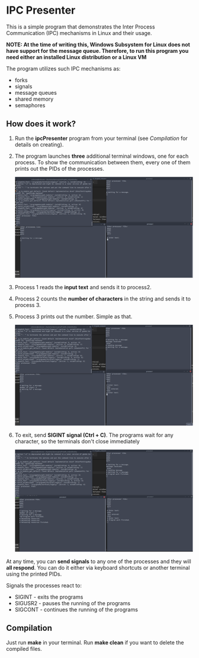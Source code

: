 # IPC Presenter

This is a simple program that demonstrates the Inter Process Communication (IPC) mechanisms in Linux and their usage.

**NOTE: At the time of writing this, Windows Subsystem for Linux does not have support for the message queue. Therefore, to run this program you need either an installed Linux distribution or a Linux VM**

The program utilizes such IPC mechanisms as:
- forks
- signals
- message queues
- shared memory
- semaphores



## How does it work?

1. Run the **ipcPresenter** program from your terminal (see *Compilation* for details on creating).

2. The program launches **three** additional terminal windows, one for each process. To show the communication between them, every one of them prints out the PIDs of the processes.

    ![Starting state image](README_img\ipcPresenter_begin.png)

3. Process 1 reads the **input text** and sends it to process2.

4. Process 2 counts the **number of characters** in the string and sends it to process 3.

5. Process 3 prints out the number. Simple as that.

    ![After input image](README_img\ipcPresenter_insert.png)

6. To exit, send **SIGINT signal (Ctrl + C)**. The programs wait for any character, so the terminals don't close immediately

    ![Finished state image](README_img\ipcPresenter_end.png)



At any time, you can **send signals** to any one of the processes and they will **all respond**.
You can do it either via keyboard shortcuts or another terminal using the printed PIDs.

Signals the processes react to:
 -  SIGINT  -   exits the programs
 -  SIGUSR2 -   pauses the running of the programs
 -  SIGCONT -   continues the running of the programs

## Compilation

Just run **make** in your terminal.
Run **make clean** if you want to delete the compiled files.
